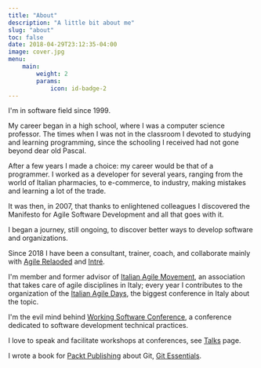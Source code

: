 ```yaml
---
title: "About"
description: "A little bit about me"
slug: "about"
toc: false
date: 2018-04-29T23:12:35-04:00
image: cover.jpg
menu:
    main:
        weight: 2
        params: 
            icon: id-badge-2
---
```


I'm in software field since 1999.  

My career began in a high school, where I was a computer science professor. The times when I was not in the classroom I devoted to studying and learning programming, since the schooling I received had not gone beyond dear old Pascal.  

After a few years I made a choice: my career would be that of a programmer. I worked as a developer for several years, ranging from the world of Italian pharmacies, to e-commerce, to industry, making mistakes and learning a lot of the trade.  

It was then, in 2007, that thanks to enlightened colleagues I discovered the Manifesto for Agile Software Development and all that goes with it.  

I began a journey, still ongoing, to discover better ways to develop software and organizations.

Since 2018 I have been a consultant, trainer, coach, and collaborate mainly with [Agile Relaoded](https://www.agilereloaded.it) and [Intré](htts://www.intre.it).

I'm member and former advisor of [Italian Agile Movement](https://www.agilemovement.it), an association that takes care of agile disciplines in Italy; every year I contributes to the organization of the [Italian Agile Days](https://www.agileday.it), the biggest conference in Italy about the topic.  

I'm the evil mind behind [Working Software Conference](https://www.agilemovement.it/workingsoftware), a conference dedicated to software development technical practices.  

I love to speak and facilitate workshops at conferences, see [Talks](talks.md) page.  

I wrote a book for [Packt Publishing](https://www.packtpub.com/) about Git, [Git Essentials](https://www.amazon.com/s/ref=dp_byline_sr_book_1?ie=UTF8&text=Ferdinando+Santacroce&search-alias=books&field-author=Ferdinando+Santacroce&sort=relevancerank "Ferdinando Santacroce on Amazon").

